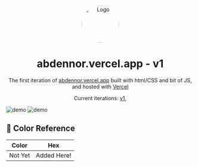 <div align="center">
  <img class="logo" alt="Logo" src="https://i.imgur.com/94xGUE3.png" width="100" style="border-radius:50%" />
</div>
<h1 align="center">
  abdennor.vercel.app - v1
</h1>
<p align="center">
  The first iteration of <a href="https://abdennor.vercel.com" target="_blank">abdennor.vercel.app</a> built with html/CSS and bit of JS, and hosted with <a href="https://www.vercel.com/" target="_blank">Vercel</a>
</p>
<p align="center">
  Current iterations:
  <a href="https://github.com/NRZ12/v1-portfolio" target="_blank">v1</a>,
</p>

![demo](https://i.imgur.com/psYKDnj.png)
![demo](https://i.imgur.com/KTgS7qe.png)

## 🎨 Color Reference

| Color          | Hex                                                                |
| -------------- | ------------------------------------------------------------------ |
| Not Yet        | Added Here!                                                        |